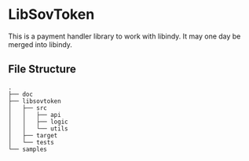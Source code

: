 # LibSovToken



This is a payment handler library to work with libindy. It may one day be merged into libindy.

## File Structure
```
.
├── doc
├── libsovtoken
│   ├── src
│   │   ├── api
│   │   ├── logic
│   │   └── utils
│   ├── target
│   └── tests
└── samples
```
